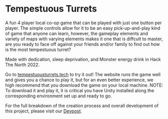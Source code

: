 # Tempestuous Turrets

A fun 4 player local co-op game that can be played with just one button per player. The simple controls allow for it to be an easy pick-up-and-play kind of game that anyone can learn, however, the gameplay elements and variety of maps with varying elements makes it one that is diffcult to master, are you ready to face off against your friends and/or family to find out how is the most tempestuous turret?

Made with dedication, sleep deprivation, and Monster energy drink in Hack The North 2022.

Go to [tempestuousturrets.tech](http://tempestuousturrets.tech/) to try it out! The website runs the game well and gives you a chance to play it, but for an even better experience, we high recommend that you download the game on your local machine. NOTE: To download it and play it, it is critical you have Unity installed along the corresponding environment set up and ready to go.

For the full breakdown of the creation process and overall development of this project, please visit our [Devpost](https://devpost.com/software/tempestuous-turrets).
